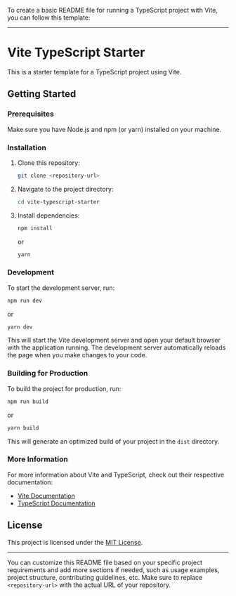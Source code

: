 To create a basic README file for running a TypeScript project with Vite, you can follow this template:

---

# Vite TypeScript Starter

This is a starter template for a TypeScript project using Vite.

## Getting Started

### Prerequisites

Make sure you have Node.js and npm (or yarn) installed on your machine.

### Installation

1. Clone this repository:

   ```bash
   git clone <repository-url>
   ```

2. Navigate to the project directory:

   ```bash
   cd vite-typescript-starter
   ```

3. Install dependencies:

   ```bash
   npm install
   ```

   or

   ```bash
   yarn
   ```

### Development

To start the development server, run:

```bash
npm run dev
```

or

```bash
yarn dev
```

This will start the Vite development server and open your default browser with the application running. The development server automatically reloads the page when you make changes to your code.

### Building for Production

To build the project for production, run:

```bash
npm run build
```

or

```bash
yarn build
```

This will generate an optimized build of your project in the `dist` directory.

### More Information

For more information about Vite and TypeScript, check out their respective documentation:

- [Vite Documentation](https://vitejs.dev/)
- [TypeScript Documentation](https://www.typescriptlang.org/)

## License

This project is licensed under the [MIT License](LICENSE).

---

You can customize this README file based on your specific project requirements and add more sections if needed, such as usage examples, project structure, contributing guidelines, etc. Make sure to replace `<repository-url>` with the actual URL of your repository.